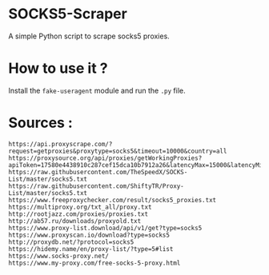 # SOCKS5-Scraper
A simple Python script to scrape socks5 proxies.

# How to use it ?
Install the `fake-useragent` module and run the `.py` file.

# Sources :
```
https://api.proxyscrape.com/?request=getproxies&proxytype=socks5&timeout=10000&country=all
https://proxysource.org/api/proxies/getWorkingProxies?apiToken=17580e4438910c287cef15dca10b7912a26&latencyMax=15000&latencyMin=0&outputMode=plaintext&uptimeMax=100&uptimeMin=30
https://raw.githubusercontent.com/TheSpeedX/SOCKS-List/master/socks5.txt
https://raw.githubusercontent.com/ShiftyTR/Proxy-List/master/socks5.txt
https://www.freeproxychecker.com/result/socks5_proxies.txt
https://multiproxy.org/txt_all/proxy.txt
http://rootjazz.com/proxies/proxies.txt
http://ab57.ru/downloads/proxyold.txt
https://www.proxy-list.download/api/v1/get?type=socks5
https://www.proxyscan.io/download?type=socks5
http://proxydb.net/?protocol=socks5
https://hidemy.name/en/proxy-list/?type=5#list
https://www.socks-proxy.net/
https://www.my-proxy.com/free-socks-5-proxy.html
```
